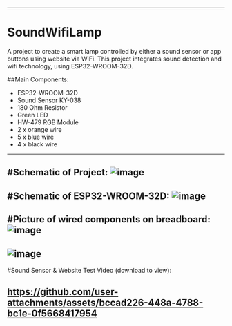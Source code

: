 ------------------------------------------------------------------------------------------
# SoundWifiLamp
A project to create a smart lamp controlled by either a sound sensor or app buttons using website via WiFi.
This project integrates sound detection and wifi technology, using ESP32-WROOM-32D.

##Main Components:

- ESP32-WROOM-32D
- Sound Sensor KY-038
- 180 Ohm Resistor
- Green LED
- HW-479 RGB Module
- 2 x orange wire
- 5 x blue wire
- 4 x black wire

------------------------------------------------------------------------------------------
#Schematic of Project:
![image](https://github.com/user-attachments/assets/26ad155b-041f-49a8-ad35-74458792eb55)
------------------------------------------------------------------------------------------
#Schematic of ESP32-WROOM-32D:
![image](https://github.com/user-attachments/assets/cf02e746-3e85-4350-b006-25b84983ee94)
------------------------------------------------------------------------------------------
#Picture of wired components on breadboard:
![image](https://github.com/user-attachments/assets/e5ff7140-da83-4815-bd97-9d8602b35ab3)
------------------------------------------------------------------------------------------
![image](https://github.com/user-attachments/assets/e4a2220b-4996-4ee5-856b-37b46768034f)
------------------------------------------------------------------------------------------
#Sound Sensor & Website Test Video (download to view):

https://github.com/user-attachments/assets/bccad226-448a-4788-bc1e-0f5668417954
------------------------------------------------------------------------------------------


